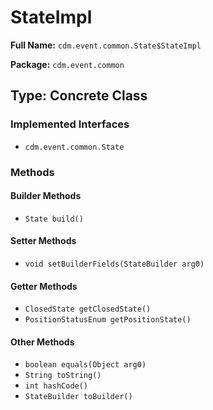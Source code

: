 # StateImpl

**Full Name:** `cdm.event.common.State$StateImpl`

**Package:** `cdm.event.common`

## Type: Concrete Class

### Implemented Interfaces

- `cdm.event.common.State`

### Methods

#### Builder Methods

- `State build()`

#### Setter Methods

- `void setBuilderFields(StateBuilder arg0)`

#### Getter Methods

- `ClosedState getClosedState()`
- `PositionStatusEnum getPositionState()`

#### Other Methods

- `boolean equals(Object arg0)`
- `String toString()`
- `int hashCode()`
- `StateBuilder toBuilder()`

